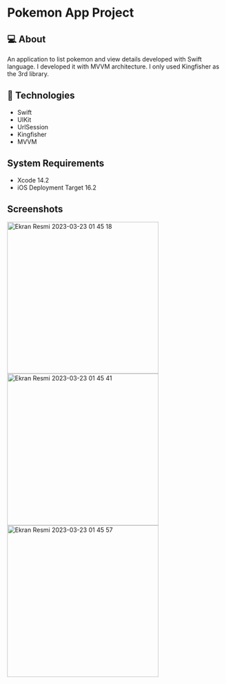 # Pokemon App Project
## :computer: About
An application to list pokemon and view details developed with Swift language. I developed it with MVVM architecture.
I only used Kingfisher as the 3rd library.

## :rocket: Technologies
- Swift
- UIKit
- UrlSession
- Kingfisher
- MVVM

## System Requirements
- Xcode 14.2
- iOS Deployment Target 16.2

## Screenshots
<img width="351" alt="Ekran Resmi 2023-03-23 01 45 18" src="https://user-images.githubusercontent.com/111053405/227061028-a2e3b82f-4a43-4e84-9864-b0ede1bb2aca.png">
<img width="351" alt="Ekran Resmi 2023-03-23 01 45 41" src="https://user-images.githubusercontent.com/111053405/227061061-05448f82-b306-4163-85ee-b38024908a9b.png">
<img width="351" alt="Ekran Resmi 2023-03-23 01 45 57" src="https://user-images.githubusercontent.com/111053405/227061078-e912ad1f-c226-498a-bbd0-98a15bd3cd8e.png">
